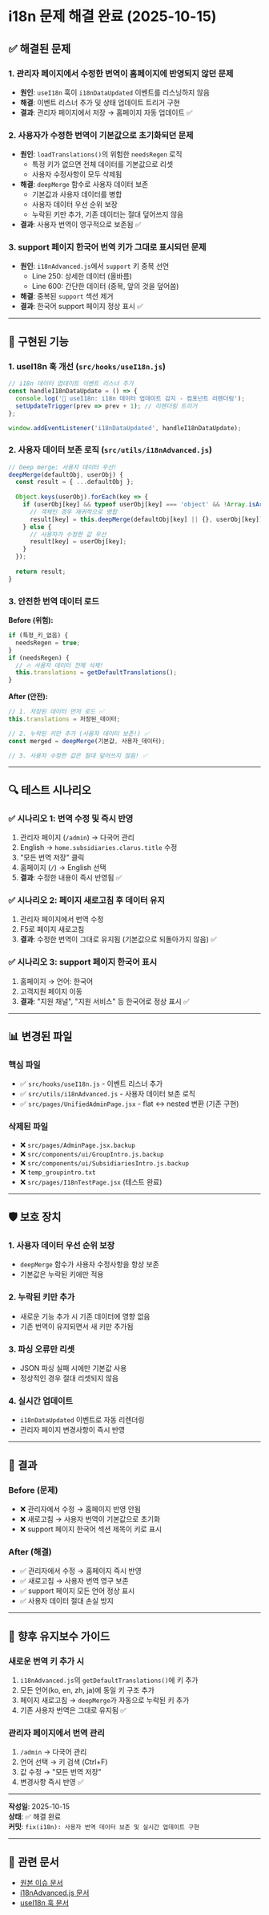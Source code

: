 # i18n 문제 해결 완료 (2025-10-15)

## ✅ 해결된 문제

### 1. **관리자 페이지에서 수정한 번역이 홈페이지에 반영되지 않던 문제**
   - **원인**: `useI18n` 훅이 `i18nDataUpdated` 이벤트를 리스닝하지 않음
   - **해결**: 이벤트 리스너 추가 및 상태 업데이트 트리거 구현
   - **결과**: 관리자 페이지에서 저장 → 홈페이지 자동 업데이트 ✅

### 2. **사용자가 수정한 번역이 기본값으로 초기화되던 문제**
   - **원인**: `loadTranslations()`의 위험한 `needsRegen` 로직
     - 특정 키가 없으면 전체 데이터를 기본값으로 리셋
     - 사용자 수정사항이 모두 삭제됨
   - **해결**: `deepMerge` 함수로 사용자 데이터 보존
     - 기본값과 사용자 데이터를 병합
     - 사용자 데이터 우선 순위 보장
     - 누락된 키만 추가, 기존 데이터는 절대 덮어쓰지 않음
   - **결과**: 사용자 번역이 영구적으로 보존됨 ✅

### 3. **support 페이지 한국어 번역 키가 그대로 표시되던 문제**
   - **원인**: `i18nAdvanced.js`에서 `support` 키 중복 선언
     - Line 250: 상세한 데이터 (올바름)
     - Line 600: 간단한 데이터 (중복, 앞의 것을 덮어씀)
   - **해결**: 중복된 `support` 섹션 제거
   - **결과**: 한국어 support 페이지 정상 표시 ✅

---

## 📝 구현된 기능

### 1. **useI18n 훅 개선** (`src/hooks/useI18n.js`)

```javascript
// i18n 데이터 업데이트 이벤트 리스너 추가
const handleI18nDataUpdate = () => {
  console.log('🔄 useI18n: i18n 데이터 업데이트 감지 - 컴포넌트 리렌더링');
  setUpdateTrigger(prev => prev + 1); // 리렌더링 트리거
};

window.addEventListener('i18nDataUpdated', handleI18nDataUpdate);
```

### 2. **사용자 데이터 보존 로직** (`src/utils/i18nAdvanced.js`)

```javascript
// Deep merge: 사용자 데이터 우선!
deepMerge(defaultObj, userObj) {
  const result = { ...defaultObj };
  
  Object.keys(userObj).forEach(key => {
    if (userObj[key] && typeof userObj[key] === 'object' && !Array.isArray(userObj[key])) {
      // 객체인 경우 재귀적으로 병합
      result[key] = this.deepMerge(defaultObj[key] || {}, userObj[key]);
    } else {
      // 사용자가 수정한 값 우선
      result[key] = userObj[key];
    }
  });
  
  return result;
}
```

### 3. **안전한 번역 데이터 로드**

**Before (위험):**
```javascript
if (특정_키_없음) {
  needsRegen = true;
}
if (needsRegen) {
  // 🔥 사용자 데이터 전체 삭제!
  this.translations = getDefaultTranslations();
}
```

**After (안전):**
```javascript
// 1. 저장된 데이터 먼저 로드 ✅
this.translations = 저장된_데이터;

// 2. 누락된 키만 추가 (사용자 데이터 보존!) ✅
const merged = deepMerge(기본값, 사용자_데이터);

// 3. 사용자 수정한 값은 절대 덮어쓰지 않음! ✅
```

---

## 🔍 테스트 시나리오

### ✅ 시나리오 1: 번역 수정 및 즉시 반영
1. 관리자 페이지 (`/admin`) → 다국어 관리
2. English → `home.subsidiaries.clarus.title` 수정
3. "모든 번역 저장" 클릭
4. 홈페이지 (`/`) → English 선택
5. **결과**: 수정한 내용이 즉시 반영됨 ✅

### ✅ 시나리오 2: 페이지 새로고침 후 데이터 유지
1. 관리자 페이지에서 번역 수정
2. F5로 페이지 새로고침
3. **결과**: 수정한 번역이 그대로 유지됨 (기본값으로 되돌아가지 않음) ✅

### ✅ 시나리오 3: support 페이지 한국어 표시
1. 홈페이지 → 언어: 한국어
2. 고객지원 페이지 이동
3. **결과**: "지원 채널", "지원 서비스" 등 한국어로 정상 표시 ✅

---

## 📊 변경된 파일

### 핵심 파일
- ✅ `src/hooks/useI18n.js` - 이벤트 리스너 추가
- ✅ `src/utils/i18nAdvanced.js` - 사용자 데이터 보존 로직
- ✅ `src/pages/UnifiedAdminPage.jsx` - flat ↔ nested 변환 (기존 구현)

### 삭제된 파일
- ❌ `src/pages/AdminPage.jsx.backup`
- ❌ `src/components/ui/GroupIntro.js.backup`
- ❌ `src/components/ui/SubsidiariesIntro.js.backup`
- ❌ `temp_groupintro.txt`
- ❌ `src/pages/I18nTestPage.jsx` (테스트 완료)

---

## 🛡️ 보호 장치

### 1. **사용자 데이터 우선 순위 보장**
   - `deepMerge` 함수가 사용자 수정사항을 항상 보존
   - 기본값은 누락된 키에만 적용

### 2. **누락된 키만 추가**
   - 새로운 기능 추가 시 기존 데이터에 영향 없음
   - 기존 번역이 유지되면서 새 키만 추가됨

### 3. **파싱 오류만 리셋**
   - JSON 파싱 실패 시에만 기본값 사용
   - 정상적인 경우 절대 리셋되지 않음

### 4. **실시간 업데이트**
   - `i18nDataUpdated` 이벤트로 자동 리렌더링
   - 관리자 페이지 변경사항이 즉시 반영

---

## 🎯 결과

### Before (문제)
- ❌ 관리자에서 수정 → 홈페이지 반영 안됨
- ❌ 새로고침 → 사용자 번역이 기본값으로 초기화
- ❌ support 페이지 한국어 섹션 제목이 키로 표시

### After (해결)
- ✅ 관리자에서 수정 → 홈페이지 즉시 반영
- ✅ 새로고침 → 사용자 번역 영구 보존
- ✅ support 페이지 모든 언어 정상 표시
- ✅ 사용자 데이터 절대 손실 방지

---

## 📌 향후 유지보수 가이드

### 새로운 번역 키 추가 시
1. `i18nAdvanced.js`의 `getDefaultTranslations()`에 키 추가
2. 모든 언어(ko, en, zh, ja)에 동일 키 구조 추가
3. 페이지 새로고침 → `deepMerge`가 자동으로 누락된 키 추가
4. 기존 사용자 번역은 그대로 유지됨 ✅

### 관리자 페이지에서 번역 관리
1. `/admin` → 다국어 관리
2. 언어 선택 → 키 검색 (Ctrl+F)
3. 값 수정 → "모든 번역 저장"
4. 변경사항 즉시 반영 ✅

---

**작성일**: 2025-10-15  
**상태**: ✅ 해결 완료  
**커밋**: `fix(i18n): 사용자 번역 데이터 보존 및 실시간 업데이트 구현`

---

## 🔗 관련 문서
- [원본 이슈 문서](./current-i18n-issue.md)
- [i18nAdvanced.js 문서](../src/utils/i18nAdvanced.js)
- [useI18n 훅 문서](../src/hooks/useI18n.js)

